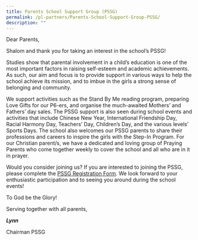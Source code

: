 ```yaml
---
title: Parents School Support Group (PSSG)
permalink: /pl-partners/Parents-School-Support-Group-PSSG/
description: ""
---
```

Dear Parents,

  

Shalom and thank you for taking an interest in the school’s PSSG!  
  
Studies show that parental involvement in a child’s education is one of the most important factors in raising self-esteem and academic achievements. As such, our aim and focus is to provide support in various ways to help the school achieve its mission, and to imbue in the girls a strong sense of belonging and community.  
  
We support activities such as the Stand By Me reading program, preparing Love Gifts for our P6-ers, and organise the much-awaited Mothers’ and Fathers’ day sales. The PSSG support is also seen during school events and activities that include Chinese New Year, International Friendship Day, Racial Harmony Day, Teachers’ Day, Children’s Day, and the various levels’ Sports Days. The school also welcomes our PSSG parents to share their professions and careers to inspire the girls with the Step-In Program. For our Christian parent/s, we have a dedicated and loving group of Praying Parents who come together weekly to cover the school and all who are in it in prayer.  
  
Would you consider joining us? If you are interested to joining the PSSG, please complete the [PSSG Registration Form](https://forms.gle/HUbW7cKRoqXWer617). We look forward to your enthusiastic participation and to seeing you around during the school events!  
  
To God be the Glory!  
  
Serving together with all parents,  

**_Lynn_**  

Chairman PSSG
